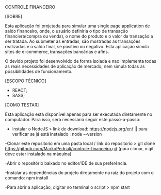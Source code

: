 CONTROLE FINANCEIRO

[SOBRE]

Esta aplicação foi projetada para simular uma single page application de saldo financeiro, onde, o usuário definiria o tipo de transação financiera(compra ou venda), o nome do produto e o valor da transação a ser tratada. Ao submeter as entradas, são mostradas as transações realizadas e o saldo final, se positivo ou negativo.
Esta aplicação simula sites de e-commerce, transações bancárias e afins. 

O devido projeto foi desenvolvido de forma isolada e nao implementa todas as reais necessidades de aplicação de mercado, nem simula todas as possibilidades de funcionamento.

[ESCOPO TÉCNICO]

- REACT;
- SASS;

[COMO TESTAR]

Esta aplicação está disponível apenas para ser executada diretamente no computador. Para isso, será necessário seguir este passo-a-passo:

- Instalar o NodeJS > link de download: https://nodejs.org/en/ || para verificar se já está instalado : node --version 

-Clonar este repositorio em uma pasta local / link do repositorio > git clone https://github.com/MarkoPedriali/controle-financeiro.git
(para clonar, o git deve estar instalado na máquina)

-Abrir o repositório baixado no editor/IDE de sua preferência. 

-Instalar as dependências do projeto diretamente na raiz do projeto com o comando:  npm install

-Para abrir a aplicação, digitar no terminal o script > npm start

